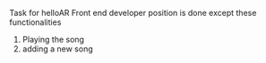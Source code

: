 Task for helloAR Front end developer position is done
except these functionalities
1. Playing the song
2. adding a new song